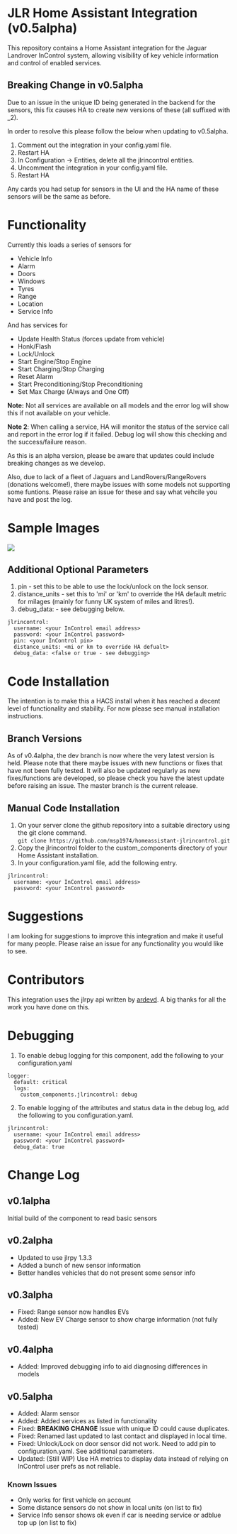 # JLR Home Assistant Integration (v0.5alpha)
This repository contains a Home Assistant integration for the Jaguar Landrover InControl system, allowing visibility of key vehicle information and control of enabled services.

## Breaking Change in v0.5alpha
Due to an issue in the unique ID being generated in the backend for the sensors, this fix causes HA to create new versions of these (all suffixed with _2).

In order to resolve this please follow the below when updating to v0.5alpha.
1) Comment out the integration in your config.yaml file.
2) Restart HA
3) In Configuration -> Entities, delete all the jlrincontrol entities.
4) Uncomment the integration in your config.yaml file.
5) Restart HA

Any cards you had setup for sensors in the UI and the HA name of these sensors will be the same as before.

# Functionality
Currently this loads a series of sensors for
* Vehicle Info
* Alarm
* Doors
* Windows
* Tyres
* Range
* Location
* Service Info

And has services for
* Update Health Status (forces update from vehicle)
* Honk/Flash
* Lock/Unlock
* Start Engine/Stop Engine
* Start Charging/Stop Charging
* Reset Alarm
* Start Preconditioning/Stop Preconditioning
* Set Max Charge (Always and One Off)

**Note:** Not all services are available on all models and the error log will show this if not available on your vehicle.

**Note 2**: When calling a service, HA will monitor the status of the service call and report in the error log if it failed.  Debug log will show this checking and the success/failure reason.


As this is an alpha version, please be aware that updates could include breaking changes as we develop.

Also, due to lack of a fleet of Jaguars and LandRovers/RangeRovers (donations welcome!), there maybe issues with some models not supporting some funtions.  Please raise an issue for these and say what vehcile you have and post the log.

# Sample Images
![](https://raw.githubusercontent.com/msp1974/homeassistant-jlrincontrol/dev/docs/panel1.png)

## Additional Optional Parameters
1. pin - set this to be able to use the lock/unlock on the lock sensor.
2. distance_units - set this to 'mi' or 'km' to override the HA default metric for milages (mainly for funny UK system of miles and litres!).
3. debug_data: - see debugging below.

```
jlrincontrol:
  username: <your InControl email address>
  password: <your InControl password>
  pin: <your InControl pin>
  distance_units: <mi or km to override HA defualt>
  debug_data: <false or true - see debugging>
```

# Code Installation
The intention is to make this a HACS install when it has reached a decent level of functionality and stability.  For now please see manual installation instructions.

## Branch Versions
As of v0.4alpha, the dev branch is now where the very latest version is held.  Please note that there maybe issues with new functions or fixes that have not been fully tested.  It will also be updated regularly as new fixes/functions are developed, so please check you have the latest update before raising an issue.  The master branch is the current release.

## Manual Code Installation
1. On your server clone the github repository into a suitable directory using the git clone command.<br>
`git clone https://github.com/msp1974/homeassistant-jlrincontrol.git`
2. Copy the jlrincontrol folder to the custom_components directory of your Home Assistant installation.
3. In your configuration.yaml file, add the following entry.


```
jlrincontrol:
  username: <your InControl email address>
  password: <your InControl password>
```

# Suggestions
I am looking for suggestions to improve this integration and make it useful for many people.  Please raise an issue for any functionality you would like to see.

# Contributors
This integration uses the jlrpy api written by [ardevd](https://github.com/ardevd/jlrpy).  A big thanks for all the work you have done on this.

# Debugging
1. To enable debug logging for this component, add the following to your configuration.yaml
```
logger:
  default: critical
  logs:
    custom_components.jlrincontrol: debug
```

2. To enable logging of the attributes and status data in the debug log, add the following to you configuration.yaml.
```
jlrincontrol:
  username: <your InControl email address>
  password: <your InControl password>
  debug_data: true
```


# Change Log

## v0.1alpha
Initial build of the component to read basic sensors

## v0.2alpha
* Updated to use jlrpy 1.3.3
* Added a bunch of new sensor information
* Better handles vehicles that do not present some sensor info

## v0.3alpha
* Fixed: Range sensor now handles EVs
* Added: New EV Charge sensor to show charge information (not fully tested)

## v0.4alpha
* Added: Improved debugging info to aid diagnosing differences in models

## v0.5alpha
* Added: Alarm sensor
* Added: Added services as listed in functionality
* Fixed: **BREAKING CHANGE** Issue with unique ID could cause duplicates.
* Fixed: Renamed last updated to last contact and displayed in local time.
* Fixed: Unlock/Lock on door sensor did not work. Need to add pin to configuration.yaml.  See additional parameters.
* Updated: (Still WIP) Use HA metrics to display data instead of relying on InControl user prefs as not reliable.

### Known Issues
* Only works for first vehicle on account
* Some distance sensors do not show in local units (on list to fix)
* Service Info sensor shows ok even if car is needing service or adblue top up (on list to fix)


